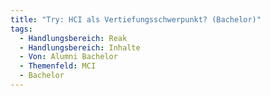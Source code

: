 ```yaml
---
title: "Try: HCI als Vertiefungsschwerpunkt? (Bachelor)"
tags:
  - Handlungsbereich: Reak
  - Handlungsbereich: Inhalte
  - Von: Alumni Bachelor
  - Themenfeld: MCI
  - Bachelor
---
```

